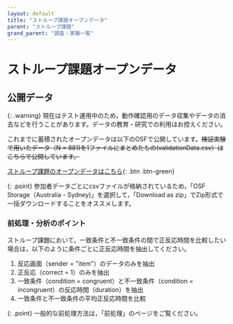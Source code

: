 ```yaml
---
layout: default
title: "ストループ課題オープンデータ"
parent: "ストループ課題"
grand_parent: "調査・実験一覧"
---
```


# ストループ課題オープンデータ

## 公開データ

{: .warning}
現在はテスト運用中のため，動作確認用のデータ収集やデータの消去などを行うことがあります。データの教育・研究での利用はお控えください。

これまでに蓄積されたオープンデータは以下のOSFで公開しています。~~検証実験で用いたデータ（N = 881)を1ファイルにまとめたもの(validationData.csv）はこちらで公開しています。~~

[ストループ課題のオープンデータはこちら](https://osf.io/d8tmu/){: .btn .btn-green}

{: .point}
参加者データごとにcsvファイルが格納されているため，「OSF Storage（Australia - Sydney)」を選択して，「Download as zip」でZip形式で一括ダウンロードすることをオススメします。

### 前処理・分析のポイント

ストループ課題において，一致条件と不一致条件の間で正反応時間を比較したい場合は，以下のように条件ごとに正反応時間を抽出してください。

1. 反応画面（sender = "item"）のデータのみを抽出
2. 正反応（correct = 1）のみを抽出
3. 一致条件（condition = congruent）と不一致条件（condition = incongruent）の反応時間（duration）を抽出
4. 一致条件と不一致条件の平均正反応時間を比較

{: .point}
一般的な前処理方法は，「前処理」のページをご覧ください。